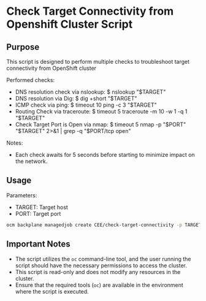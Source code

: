 # Check Target Connectivity from Openshift Cluster Script

## Purpose

This script is designed to perform multiple checks to troubleshoot target connectivity from OpenShift cluster 

  Performed checks:
  - DNS resolution check via nslookup: $ nslookup "$TARGET"
  - DNS resolution via Dig: $ dig +short "$TARGET"
  - ICMP check via ping: $ timeout 10 ping -c 3 "$TARGET"
  - Routing Check via traceroute: $ timeout 5 traceroute -m 10 -w 1 -q 1 "$TARGET"
  - Check Target Port is Open via nmap: $ timeout 5 nmap -p "$PORT" "$TARGET" 2>&1 | grep -q "$PORT/tcp open"

  Notes: 
  - Each check awaits for 5 seconds before starting to minimize impact on the network. 

## Usage

Parameters:
- TARGET: Target host
- PORT: Target port

```bash
ocm backplane managedjob create CEE/check-target-connectivity -p TARGET={target} -p PORT={port}
```

## Important Notes

- The script utilizes the `oc` command-line tool, and the user running the script should have the necessary permissions to access the cluster.
- This script is read-only and does not modify any resources in the cluster.
- Ensure that the required tools (`oc`) are available in the environment where the script is executed.
